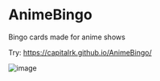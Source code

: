 # AnimeBingo
Bingo cards made for anime shows

Try: https://capitalrk.github.io/AnimeBingo/

![image](https://github.com/user-attachments/assets/665834e2-7019-4fd8-9ef1-b976735c54cb)


